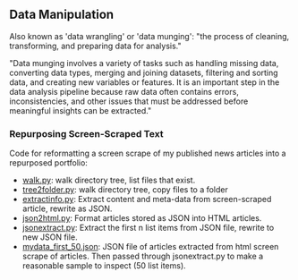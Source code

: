 ## Data Manipulation

Also known as 'data wrangling' or 'data munging': "the process of cleaning, transforming, and preparing data for analysis."

"Data munging involves a variety of tasks such as handling missing data, 
converting data types, merging and joining datasets, filtering and sorting data, 
and creating new variables or features. It is an important step in the data analysis pipeline 
because raw data often contains errors, inconsistencies, and other issues that must be addressed 
before meaningful insights can be extracted."

### Repurposing Screen-Scraped Text 

Code for reformatting a screen scrape of my published news articles into a repurposed portfolio:

- [walk.py](https://github.com/jonfernq/Python-Utilities/blob/main/DataManipulation/walk.py): walk directory tree, list files that exist. 
- [tree2folder.py](https://github.com/jonfernq/Python-Utilities/blob/main/DataManipulation/tree2folder.py): walk directory tree, copy files to a folder 
- [extractinfo.py](https://github.com/jonfernq/Python-Utilities/blob/main/DataManipulation/extractinfo.py): Extract content and meta-data from screen-scraped article, rewrite as JSON.
- [json2html.py](https://github.com/jonfernq/Python-Utilities/blob/main/DataManipulation/json2html.py): Format articles stored as JSON into HTML articles. 
- [jsonextract.py](https://github.com/jonfernq/Python-Utilities/blob/main/DataManipulation/jsonextract.py): Extract the first n list items from JSON file, rewrite to new JSON file.  
- [mydata_first_50.json](https://github.com/jonfernq/Python-Utilities/blob/main/DataManipulation/mydata_first_50.json): JSON file of articles extracted from html screen scrape of articles. Then passed through jsonextract.py to make a reasonable sample to inspect (50 list items). 
